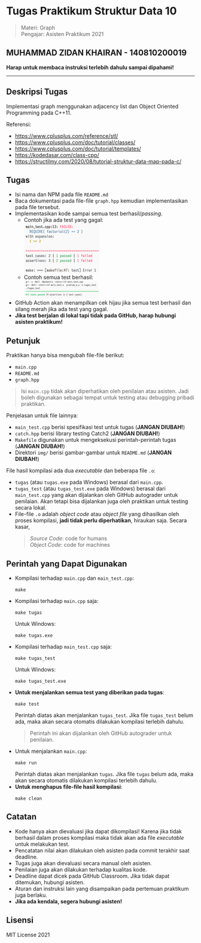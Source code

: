 # Tugas Praktikum Struktur Data 10

> Materi: Graph  
> Pengajar: Asisten Praktikum 2021

## MUHAMMAD ZIDAN KHAIRAN - 140810200019

**Harap untuk membaca instruksi terlebih dahulu sampai dipahami!**

---

## Deskripsi Tugas

Implementasi graph menggunakan adjacency list dan Object Oriented Programming pada C++11.

Referensi:

- https://www.cplusplus.com/reference/stl/
- https://www.cplusplus.com/doc/tutorial/classes/
- https://www.cplusplus.com/doc/tutorial/templates/
- https://kodedasar.com/class-cpp/
- https://structilmy.com/2020/08/tutorial-struktur-data-map-pada-c/

## Tugas

- Isi nama dan NPM pada file `README.md`
- Baca dokumentasi pada file-file `graph.hpp` kemudian implementasikan pada file tersebut.
- Implementasikan kode sampai semua test berhasil/_passing_.
  - Contoh jika ada test yang gagal:  
    ![](img/contoh_gagal.png)
  - Contoh semua test berhasil:  
    ![](img/contoh_berhasil.png)
- GitHub Action akan menampilkan cek hijau jika semua test berhasil dan silang merah jika ada test
  yang gagal.
- **Jika test berjalan di lokal tapi tidak pada GitHub, harap hubungi asisten praktikum!**

## Petunjuk

Praktikan hanya bisa mengubah file-file berikut:

- `main.cpp`
- `README.md`
- `graph.hpp`

> Isi `main.cpp` tidak akan diperhatikan oleh penilaian atau asisten. Jadi boleh digunakan sebagai
> tempat untuk testing atau debugging pribadi praktikan.

Penjelasan untuk file lainnya:

- `main_test.cpp` berisi spesifikasi test untuk tugas (**JANGAN DIUBAH!**)
- `catch.hpp` berisi library testing Catch2 (**JANGAN DIUBAH!**)
- `Makefile` digunakan untuk mengeksekusi perintah-perintah tugas (**JANGAN DIUBAH!**)
- Direktori `img/` berisi gambar-gambar untuk `README.md` (**JANGAN DIUBAH!**)

File hasil kompilasi ada dua _executable_ dan beberapa file `.o`:

- `tugas` (atau `tugas.exe` pada Windows) berasal dari `main.cpp`.
- `tugas_test` (atau `tugas_test.exe` pada Windows) berasal dari `main_test.cpp` yang akan
  dijalankan oleh GitHub autograder untuk penilaian. Akan tetapi bisa dijalankan juga oleh praktikan
  untuk testing secara lokal.
- File-file `.o` adalah _object code_ atau _object file_ yang dihasilkan oleh proses kompilasi,
  **jadi tidak perlu diperhatikan**, hiraukan saja. Secara kasar,
  > _Source Code_: code for humans  
  > _Object Code_: code for machines

## Perintah yang Dapat Digunakan

- Kompilasi terhadap `main.cpp` dan `main_test.cpp`:
  ```shell
  make
  ```
- Kompilasi terhadap `main.cpp` saja:
  ```shell
  make tugas
  ```
  Untuk Windows:
  ```shell
  make tugas.exe
  ```
- Kompilasi terhadap `main_test.cpp` saja:
  ```shell
  make tugas_test
  ```
  Untuk Windows:
  ```shell
  make tugas_test.exe
  ```
- **Untuk menjalankan semua test yang diberikan pada tugas**:
  ```shell
  make test
  ```
  Perintah diatas akan menjalankan `tugas_test`. Jika file `tugas_test` belum ada, maka akan secara
  otomatis dilakukan kompilasi terlebih dahulu.
  > Perintah ini akan dijalankan oleh GitHub autograder untuk penilaian.
- Untuk menjalankan `main.cpp`:
  ```shell
  make run
  ```
  Perintah diatas akan menjalankan `tugas`. Jika file `tugas` belum ada, maka akan secara otomatis dilakukan kompilasi terlebih dahulu.
- **Untuk menghapus file-file hasil kompilasi**:
  ```shell
  make clean
  ```

## Catatan

- Kode hanya akan dievaluasi jika dapat dikompilasi! Karena jika tidak berhasil dalam proses
  kompilasi maka tidak akan ada file _executable_ untuk melakukan test.
- Pencatatan nilai akan dilakukan oleh asisten pada commit terakhir saat deadline.
- Tugas juga akan dievaluasi secara manual oleh asisten.
- Penilaian juga akan dilakukan terhadap kualitas kode.
- Deadline dapat dicek pada GitHub Classroom. Jika tidak dapat ditemukan, hubungi asisten.
- Aturan dan instruksi lain yang disampaikan pada pertemuan praktikum juga berlaku.
- **Jika ada kendala, segera hubungi asisten!**

## Lisensi

MIT License 2021
